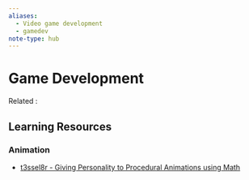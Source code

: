 ```yaml
---
aliases:
  - Video game development
  - gamedev
note-type: hub
---
```


# Game Development

Related :

## Learning Resources

### Animation

- [t3ssel8r - Giving Personality to Procedural Animations using Math](https://www.youtube.com/watch?v=KPoeNZZ6H4s&t=6s)
